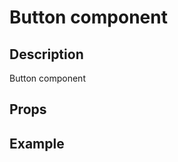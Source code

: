 <script setup>
import '~/tokens/variables.css';
import Button from '~/uibutton/src/UiButton.vue';

const buttonPlaygroundCode = '<Button  class="ux-btn ux-btn--primary">Click me</Button>';
</script>

# Button component

## Description

Button component

## Props

<Props :of="Button"></Props>

## Example

<Playground 
  :code="buttonPlaygroundCode"
  :components="{ Button }">
</Playground>
